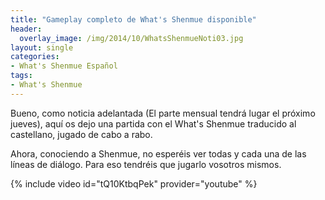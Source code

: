 ```yaml
---
title: "Gameplay completo de What's Shenmue disponible"
header:
  overlay_image: /img/2014/10/WhatsShenmueNoti03.jpg
layout: single
categories:
- What's Shenmue Español
tags:
- What's Shenmue
---
```

Bueno, como noticia adelantada (El parte mensual tendrá lugar el próximo jueves), 
aquí os dejo una partida con el What's Shenmue traducido al castellano, jugado de 
cabo a rabo.

Ahora, conociendo a Shenmue, no esperéis ver todas y cada una de las líneas de diálogo. 
Para eso tendréis que jugarlo vosotros mismos.

{% include video id="tQ10KtbqPek" provider="youtube" %}
